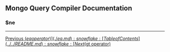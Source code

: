 ## Mongo Query Compiler Documentation

### $ne


---

[Previous ($eq operator)](./eq.md) :snowflake: 
[Table of Contents](../../README.md) :snowflake: 
[Next ($gt operator)](./gt.md)
